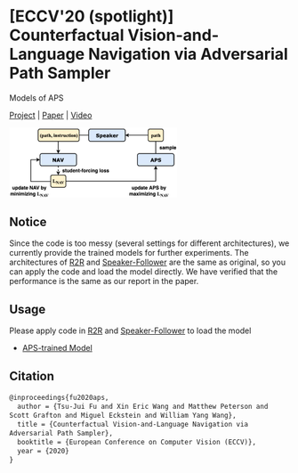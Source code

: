 # [ECCV'20 (spotlight)] Counterfactual Vision-and-Language Navigation via Adversarial Path Sampler
Models of APS

[Project](https://tsujuifu.github.io/projs/eccv20_aps.html) | [Paper](https://tsujuifu.github.io/pubs/eccv20_aps.pdf) | [Video](https://youtu.be/eCPtNWDe2RQ)

<img src='imgs/aps.png' width='60%' />

## Notice
Since the code is too messy (several settings for different architectures), we currently provide the trained models for further experiments. 
The architectures of [R2R](https://github.com/peteanderson80/Matterport3DSimulator) and [Speaker-Follower](https://github.com/ronghanghu/speaker_follower) are the same as original, so you can apply the code and load the model directly. We have verified that the performance is the same as our report in the paper.

## Usage
Please apply code in [R2R](https://github.com/peteanderson80/Matterport3DSimulator) and [Speaker-Follower](https://github.com/ronghanghu/speaker_follower) to load the model
+ [APS-trained Model](https://drive.google.com/drive/folders/1dV_KHTFNt7Qs1CpxUe3JK2LY7ZuFG05D?usp=sharing)

## Citation
```
@inproceedings{fu2020aps, 
  author = {Tsu-Jui Fu and Xin Eric Wang and Matthew Peterson and Scott Grafton and Miguel Eckstein and William Yang Wang}, 
  title = {Counterfactual Vision-and-Language Navigation via Adversarial Path Sampler}, 
  booktitle = {European Conference on Computer Vision (ECCV)}, 
  year = {2020} 
}
```
